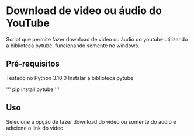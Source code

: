# Download de video ou áudio do YouTube

Script que permite fazer download de video ou áudio do youtube 
utilizando a biblioteca pytube, funcionando somente no windows.


## Pré-requisitos
Testado no Python 3.10.0
Instalar a biblioteca pytube

'''
pip install pytube
'''

## Uso
Selecione a opção de fazer download do video ou somente do áudio e adicione o link do video.
